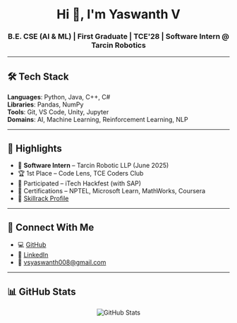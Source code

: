 <h1 align="center">Hi 👋, I'm Yaswanth V</h1>
<h3 align="center">B.E. CSE (AI & ML) | First Graduate | TCE'28 | Software Intern @ Tarcin Robotics</h3>


---

## 🛠️ Tech Stack

**Languages**: Python, Java, C++, C#  
**Libraries**: Pandas, NumPy  
**Tools**: Git, VS Code, Unity, Jupyter  
**Domains**: AI, Machine Learning, Reinforcement Learning, NLP

---

## 📌 Highlights

- 💼 **Software Intern** – Tarcin Robotic LLP (June 2025)  
- 🏆 1st Place – Code Lens, TCE Coders Club  
- 🚀 Participated – iTech Hackfest (with SAP)  
- 📜 Certifications – NPTEL, Microsoft Learn, MathWorks, Coursera 
- 🧠 [Skillrack Profile](http://www.skillrack.com/profile/513616/27e0aa1d6f9442b3815f72c2d77f52b61f1957de)

---

## 🔗 Connect With Me

- 💻 [GitHub](https://github.com/Yaswanth876)  
- 🔗 [LinkedIn](https://www.linkedin.com/in/yaswanthv876)  
- 📧 vsyaswanth008@gmail.com

---

## 📊 GitHub Stats

<p align="center">
  <img src="https://github-readme-stats.vercel.app/api?username=Yaswanth876&show_icons=true&theme=radical" alt="GitHub Stats" />
</p>
